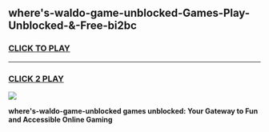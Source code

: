 
## where's-waldo-game-unblocked-Games-Play-Unblocked-&-Free-bi2bc
<h3>
<a href="https://premium76.site?title=where's-waldo-game-unblocked&ref=24A">CLICK TO PLAY</a></h3>
<hr>

<h3>
<a href="https://premium76.site?title=where's-waldo-game-unblocked&ref=24A">CLICK 2 PLAY</a>
  
</h3>

<a href="https://premium76.site?title=where's-waldo-game-unblocked&ref=24A"><img src="https://clearcache.store/games.png"></a>


**where's-waldo-game-unblocked games unblocked: Your Gateway to Fun and Accessible Online Gaming**
